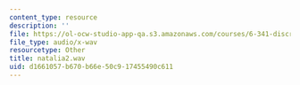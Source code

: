 ```yaml
---
content_type: resource
description: ''
file: https://ol-ocw-studio-app-qa.s3.amazonaws.com/courses/6-341-discrete-time-signal-processing-fall-2005/d1661057b670b66e50c917455490c611_natalia2.wav
file_type: audio/x-wav
resourcetype: Other
title: natalia2.wav
uid: d1661057-b670-b66e-50c9-17455490c611
---
```

